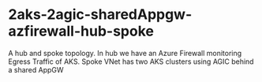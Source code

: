 # 2aks-2agic-sharedAppgw-azfirewall-hub-spoke
A hub and spoke topology. In hub we have an Azure Firewall monitoring Egress Traffic of AKS. Spoke VNet has two AKS clusters using AGIC behind a shared AppGW
